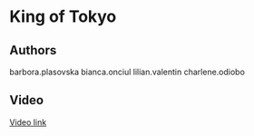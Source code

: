 # King of Tokyo

## Authors
barbora.plasovska
bianca.onciul
lilian.valentin
charlene.odiobo

## Video

[Video link](https://drive.google.com/file/d/1IWy2aDDXQv0BkMzMS451rAKYnVnkKES7/view?usp=share_link)
